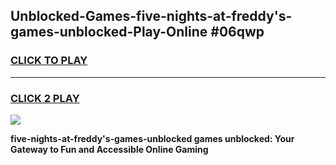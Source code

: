 
## Unblocked-Games-five-nights-at-freddy's-games-unblocked-Play-Online #06qwp
<h3>
<a href="https://news.freeplayer.one?title=five-nights-at-freddy's-games-unblocked&ref=3">CLICK TO PLAY</a></h3>
<hr>

<h3>
<a href="https://news.freeplayer.one?title=five-nights-at-freddy's-games-unblocked&ref=3">CLICK 2 PLAY</a>
  
</h3>

<a href="https://news.freeplayer.one?title=five-nights-at-freddy's-games-unblocked&ref=3"><img src="https://clearcache.store/games.png"></a>


**five-nights-at-freddy's-games-unblocked games unblocked: Your Gateway to Fun and Accessible Online Gaming**
